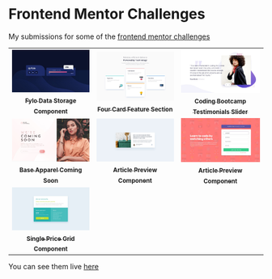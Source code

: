 # Frontend Mentor Challenges

My submissions for some of the [frontend mentor challenges](https://www.frontendmentor.io/challenges)

<table>
  <tr>
    <td align="center">
        <a href="./fylo-data-storage-component">
            <img src="./fylo-data-storage-component/design/desktop-design.jpg" width="300px;" alt="Fylo Data Storage Component"/>
            <br />
            <sub>
                <b>Fylo Data Storage Component</b>
            </sub>
        </a>
    </td>
    <td align="center">
        <a href="./four-card-feature-section">
            <img src="./four-card-feature-section/design/desktop-design.jpg" width="300px;" alt="Four Card Feature Section"/>
            <br />
            <sub>
                <b>Four Card Feature Section</b>
            </sub>
        </a>
    </td>
    <td align="center">
        <a href="./coding-bootcamp-testimonials-slider">
            <img src="./coding-bootcamp-testimonials-slider/design/desktop-design.jpg" width="300px;" alt="Coding Bootcamp Testimonials Slider"/>
            <br />
            <sub>
                <b>Coding Bootcamp Testimonials Slider</b>
            </sub>
        </a>
    </td>
  </tr>
  <tr>
    <td align="center">
          <a href="./base-apparel-coming-soon">
              <img src="./base-apparel-coming-soon/design/desktop-design.jpg" width="300px;" alt="Base Apparel Coming Soon"/>
              <br />
              <sub>
                  <b>Base Apparel Coming Soon</b>
              </sub>
          </a>
    </td>
    <td align="center">
          <a href="./article-preview-component">
              <img src="./article-preview-component/design/desktop-design.jpg" width="300px;" alt="Article Preview Component"/>
              <br />
              <sub>
                  <b>Article Preview Component</b>
              </sub>
          </a>
    </td>
    <td align="center">
          <a href="./intro-component-with-signup-form">
              <img src="./intro-component-with-signup-form/design/desktop-design.jpg" width="300px;" alt="Intro Component With Signup Form"/>
              <br />
              <sub>
                  <b>Article Preview Component</b>
              </sub>
          </a>
    </td>
  </tr>
  <tr>
      <td align="center">
            <a href="./single-price-grid-component">
                <img src="./single-price-grid-component/design/desktop-design.jpg" width="300px;" alt="Single Price Grid Component"/>
                <br />
                <sub>
                    <b>Single Price Grid Component</b>
                </sub>
            </a>
      </td>
  </tr>
</table>

You can see them live [here](https://frontend-mentor.bhanuteja.dev/)
